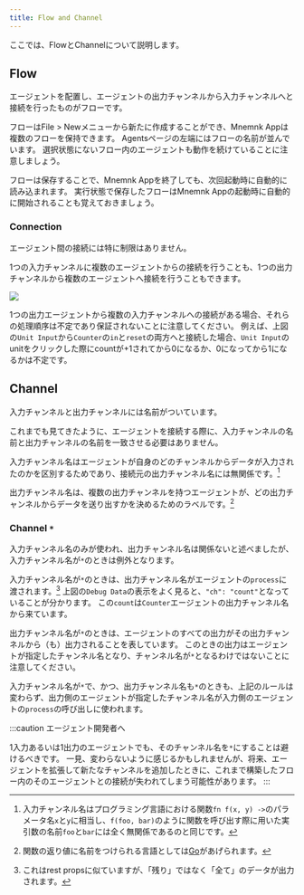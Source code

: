 ```yaml
---
title: Flow and Channel
---
```

ここでは、FlowとChannelについて説明します。

## Flow

エージェントを配置し、エージェントの出力チャンネルから入力チャンネルへと接続を行ったものがフローです。

フローはFile > Newメニューから新たに作成することができ、Mnemnk Appは複数のフローを保持できます。
Agentsページの左端にはフローの名前が並んでいます。
選択状態にないフロー内のエージェントも動作を続けていることに注意しましょう。

フローは保存することで、Mnemnk Appを終了しても、次回起動時に自動的に読み込まれます。
実行状態で保存したフローはMnemnk Appの起動時に自動的に開始されることも覚えておきましょう。

### Connection

エージェント間の接続には特に制限はありません。

1つの入力チャンネルに複数のエージェントからの接続を行うことも、1つの出力チャンネルから複数のエージェントへ接続を行うこともできます。

![](/images/guide/flow-and-channel/in-out-channels.png)

1つの出力エージェントから複数の入力チャンネルへの接続がある場合、それらの処理順序は不定であり保証されないことに注意してください。
例えば、上図の`Unit Input`から`Counter`の`in`と`reset`の両方へと接続した場合、`Unit Input`のunitをクリックした際にcountが+1されてから0になるか、0になってから1になるかは不定です。

## Channel

入力チャンネルと出力チャンネルには名前がついています。

これまでも見てきたように、エージェントを接続する際に、入力チャンネルの名前と出力チャンネルの名前を一致させる必要はありません。

入力チャンネル名はエージェントが自身のどのチャンネルからデータが入力されたのかを区別するためであり、接続元の出力チャンネル名には無関係です。[^1]

出力チャンネル名は、複数の出力チャンネルを持つエージェントが、どの出力チャンネルからデータを送り出すかを決めるためのラベルです。[^2]

### Channel `*`

入力チャンネル名のみが使われ、出力チャンネル名は関係ないと述べましたが、入力チャンネル名が`*`のときは例外となります。

入力チャンネル名が`*`のときは、出力チャンネル名がエージェントの`process`に渡されます。[^3]
上図の`Debug Data`の表示をよく見ると、`"ch": "count"`となっていることが分かります。
この`count`は`Counter`エージェントの出力チャンネル名から来ています。

出力チャンネル名が`*`のときは、エージェントのすべての出力がその出力チャンネルから（も）出力されることを表しています。
このときの出力はエージェントが指定したチャンネル名となり、チャンネル名が`*`となるわけではないことに注意してください。

入力チャンネル名が`*`で、かつ、出力チャンネル名も`*`のときも、上記のルールは変わらず、出力側のエージェントが指定したチャンネル名が入力側のエージェントの`process`の呼び出しに使われます。

:::caution
エージェント開発者へ

1入力あるいは1出力のエージェントでも、そのチャンネル名を`*`にすることは避けるべきです。
一見、変わらないように感じるかもしれませんが、将来、エージェントを拡張して新たなチャンネルを追加したときに、これまで構築したフロー内のそのエージェントとの接続が失われてしまう可能性があります。
:::

[^1]: 入力チャンネル名はプログラミング言語における関数`fn f(x, y) ->`のパラメータ名`x`と`y`に相当し、`f(foo, bar)`のように関数を呼び出す際に用いた実引数の名前`foo`と`bar`には全く無関係であるのと同じです。

[^2]: 関数の返り値に名前をつけられる言語としては[Go](https://go.dev/tour/basics/7)があげられます。

[^3]: これはrest propsに似ていますが、「残り」ではなく「全て」のデータが出力されます。